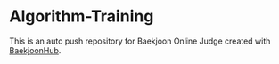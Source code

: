 # Algorithm-Training
This is an auto push repository for Baekjoon Online Judge created with [BaekjoonHub](https://github.com/BaekjoonHub/BaekjoonHub).
